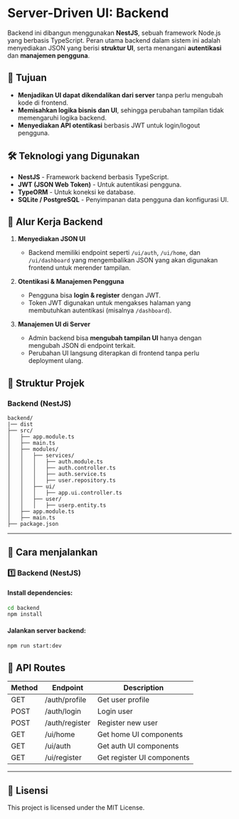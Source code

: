 # Server-Driven UI: Backend

Backend ini dibangun menggunakan **NestJS**, sebuah framework Node.js yang berbasis TypeScript. Peran utama backend dalam sistem ini adalah menyediakan JSON yang berisi **struktur UI**, serta menangani **autentikasi** dan **manajemen pengguna**.

## 🎯 Tujuan
- **Menjadikan UI dapat dikendalikan dari server** tanpa perlu mengubah kode di frontend.
- **Memisahkan logika bisnis dan UI**, sehingga perubahan tampilan tidak memengaruhi logika backend.
- **Menyediakan API otentikasi** berbasis JWT untuk login/logout pengguna.

## 🛠️ Teknologi yang Digunakan
- **NestJS** - Framework backend berbasis TypeScript.
- **JWT (JSON Web Token)** - Untuk autentikasi pengguna.
- **TypeORM** - Untuk koneksi ke database.
- **SQLite / PostgreSQL** - Penyimpanan data pengguna dan konfigurasi UI.

## 📌 Alur Kerja Backend
1. **Menyediakan JSON UI**
   - Backend memiliki endpoint seperti `/ui/auth`, `/ui/home`, dan `/ui/dashboard` yang mengembalikan JSON yang akan digunakan frontend untuk merender tampilan.

2. **Otentikasi & Manajemen Pengguna**
   - Pengguna bisa **login & register** dengan JWT.
   - Token JWT digunakan untuk mengakses halaman yang membutuhkan autentikasi (misalnya `/dashboard`).

3. **Manajemen UI di Server**
   - Admin backend bisa **mengubah tampilan UI** hanya dengan mengubah JSON di endpoint terkait.
   - Perubahan UI langsung diterapkan di frontend tanpa perlu deployment ulang.


## 📂 Struktur Projek

### Backend (NestJS)
```
backend/
|── dist
├── src/
│   ├── app.module.ts
│   ├── main.ts
│   ├── modules/
│   │   ├── services/
│   │   │   ├── auth.module.ts
│   │   │   ├── auth.controller.ts
│   │   │   ├── auth.service.ts
│   │   │   ├── user.repository.ts
│   │   ├── ui/
│   │   │   ├── app.ui.controller.ts
│   │   ├── user/
│   │   │   ├── userp.entity.ts
│   ├── app.module.ts
│   ├── main.ts
├── package.json
```
---

## 🚀 Cara menjalankan

### 1️⃣ Backend (NestJS)
#### Install dependencies:
```sh
cd backend
npm install
```

#### Jalankan server backend:
```sh
npm run start:dev
```

## 🔗 API Routes
| Method | Endpoint          | Description              |
|--------|------------------|--------------------------|
| GET    | /auth/profile    | Get user profile         |
| POST   | /auth/login      | Login user               |
| POST   | /auth/register   | Register new user        |
| GET    | /ui/home         | Get home UI components   |
| GET    | /ui/auth         | Get auth UI components   |
| GET    | /ui/register     | Get register UI components   |

---

## 📜 Lisensi
This project is licensed under the MIT License.
